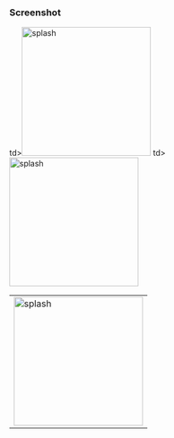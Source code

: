 


### Screenshot
<table>
  <tr>
    <td><img src="https://github.com/AhmedGamalRamadan/MovieCompose/assets/144063315/1a1bfd36-ea3d-43b8-bd90-b66d21af1f2f" alt="splash" width="230"></td>
   td><img src="https://github.com/AhmedGamalRamadan/MovieCompose/assets/144063315/1890a445-a940-4084-bb36-70e71fa27d3e" alt="splash" width="230"></td>
    td><img src="https://github.com/AhmedGamalRamadan/MovieCompose/assets/144063315/f2631c72-8aff-4836-a46f-3ef029a9d5cc" alt="splash" width="230"></td>
  </tr>
</table>
